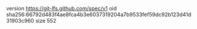 version https://git-lfs.github.com/spec/v1
oid sha256:66792d483f4ae8fca4b3e6037319204a7b9533fef59dc92b123d41d31903c960
size 552
